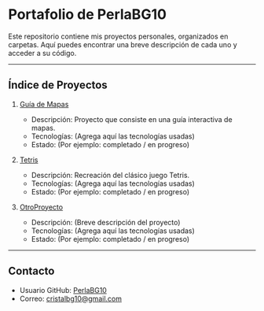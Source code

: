 # Portafolio de PerlaBG10

Este repositorio contiene mis proyectos personales, organizados en carpetas. Aquí puedes encontrar una breve descripción de cada uno y acceder a su código.

---

## Índice de Proyectos

1. [Guía de Mapas](./Guia-de-Mapas)
   - Descripción: Proyecto que consiste en una guía interactiva de mapas.
   - Tecnologías: (Agrega aquí las tecnologías usadas)
   - Estado: (Por ejemplo: completado / en progreso)

2. [Tetris](./Tetris)
   - Descripción: Recreación del clásico juego Tetris.
   - Tecnologías: (Agrega aquí las tecnologías usadas)
   - Estado: (Por ejemplo: completado / en progreso)

3. [OtroProyecto](./OtroProyecto)
   - Descripción: (Breve descripción del proyecto)
   - Tecnologías: (Agrega aquí las tecnologías usadas)
   - Estado: (Por ejemplo: completado / en progreso)

---

## Contacto

- Usuario GitHub: [PerlaBG10](https://github.com/PerlaBG10)  
- Correo: cristalbg10@gmail.com


